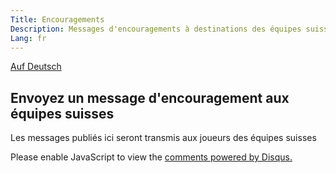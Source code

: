 ```yaml
---
Title: Encouragements
Description: Messages d'encouragements à destinations des équipes suisses aux championnats du monde de tchoukball FITB de 2019
Lang: fr
---
```


[Auf Deutsch](/de/unterstuetzung)

## Envoyez un message d'encouragement aux équipes suisses

Les messages publiés ici seront transmis aux joueurs des équipes suisses

<div id="disqus_thread"></div>
<script>
var disqus_config = function () {
this.page.url = 'https://wtc2019.tchoukball.ch/encouragements';
this.page.identifier = 'encouragements';
};

(function() { // DON'T EDIT BELOW THIS LINE
var d = document, s = d.createElement('script');
s.src = 'https://wtc2019.disqus.com/embed.js';
s.setAttribute('data-timestamp', +new Date());
(d.head || d.body).appendChild(s);
})();
</script>
<noscript>Please enable JavaScript to view the <a href="https://disqus.com/?ref_noscript">comments powered by Disqus.</a></noscript>